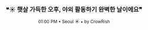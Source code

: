 <div align="center">

<br>

<h3>❝☀️ 햇살 가득한 오후, 야외 활동하기 완벽한 날이에요❞</h3>

<sub>01:00 PM • Seoul ☀️ • by CrowRish</sub>

<br>

</div>